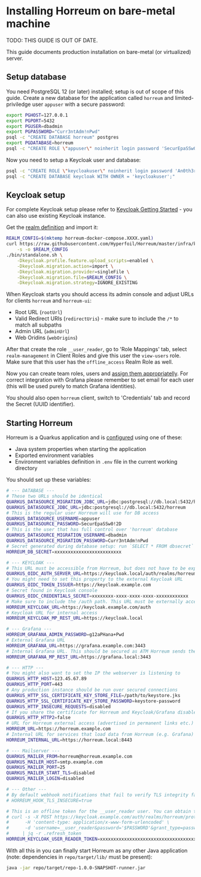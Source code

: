 # Installing Horreum on bare-metal machine

TODO: THIS GUIDE IS OUT OF DATE.

This guide documents production installation on bare-metal (or virtualized) server.

## Setup database

You need PostgreSQL 12 (or later) installed; setup is out of scope of this guide. Create a new database for the application called `horreum` and limited-priviledge user `appuser` with a secure password:

```bash
export PGHOST=127.0.0.1
export PGPORT=5432
export PGUSER=dbadmin
export PGPASSWORD="Curr3ntAdm!nPwd"
psql -c "CREATE DATABASE horreum" postgres
export PGDATABASE=horreum
psql -c "CREATE ROLE \"appuser\" noinherit login password 'SecurEpaSSw0!2D';" postgres
```

Now you need to setup a Keycloak user and database:

```bash
psql -c "CREATE ROLE \"keycloakuser\" noinherit login password 'An0th3rPA55w0rD';"
psql -c "CREATE DATABASE keycloak WITH OWNER = 'keycloakuser';"
```

## Keycloak setup

For complete Keycloak setup please refer to [Keycloak Getting Started](https://www.keycloak.org/docs/latest/getting_started/index.html) - you can also use existing Keycloak instance.

Get the [realm definition](https://github.com/Hyperfoil/Horreum/blob/master/infra/keycloak-horreum.json) and import it:

```bash
REALM_CONFIG=$(mktemp horreum-docker-compose.XXXX.yaml)
curl https://raw.githubusercontent.com/Hyperfoil/Horreum/master/infra/keycloak-horreum.json \
    -s -o $REALM_CONFIG
./bin/standalone.sh \
    -Dkeycloak.profile.feature.upload_scripts=enabled \
    -Dkeycloak.migration.action=import \
    -Dkeycloak.migration.provider=singleFile \
    -Dkeycloak.migration.file=$REALM_CONFIG \
    -Dkeycloak.migration.strategy=IGNORE_EXISTING
```

When Keycloak starts you should access its admin console and adjust URLs for clients `horreum` and `horreum-ui`:

- Root URL (`rootUrl`)
- Valid Redirect URIs (`redirectUris`) - make sure to include the `/*` to match all subpaths
- Admin URL (`adminUrl`)
- Web Oridins (`webOrigins`)

After that create the role `__user_reader`, go to 'Role Mappings' tab, select `realm-management` in Client Roles and give this user the `view-users` role. Make sure that this user has the `offline_access` Realm Role as well.

Now you can create team roles, users and [assign them appropriatelly](user_management.html). For correct integration with Grafana please remember to set email for each user (this will be used purely to match Grafana identities).

You should also open `horreum` client, switch to 'Credentials' tab and record the Secret (UUID identifier).

## Starting Horreum

Horreum is a Quarkus application and is [configured](https://quarkus.io/guides/config#overriding-properties-at-runtime) using one of these:

- Java system properties when starting the application
- Exported environment variables
- Environment variables definition in `.env` file in the current working directory

You should set up these variables:

```bash
# --- DATABASE ---
# These two URLs should be identical
QUARKUS_DATASOURCE_MIGRATION_JDBC_URL=jdbc:postgresql://db.local:5432/horreum
QUARKUS_DATASOURCE_JDBC_URL=jdbc:postgresql://db.local:5432/horreum
# This is the regular user Horreum will use for DB access
QUARKUS_DATASOURCE_USERNAME=appuser
QUARKUS_DATASOURCE_PASSWORD=SecurEpaSSw0!2D
# This is the user that has full control over 'horreum' database
QUARKUS_DATASOURCE_MIGRATION_USERNAME=dbadmin
QUARKUS_DATASOURCE_MIGRATION_PASSWORD=Curr3ntAdm!nPwd
# Secret generated during database setup: run `SELECT * FROM dbsecret` as DB admin
HORREUM_DB_SECRET=xxxxxxxxxxxxxxxxxxxxxxxxx

# --- KEYCLOAK ---
# This URL must be accessible from Horreum, but does not have to be exposed to the world
QUARKUS_OIDC_AUTH_SERVER_URL=https://keycloak.local/auth/realms/horreum
# You might need to set this property to the external Keycloak URL
QUARKUS_OIDC_TOKEN_ISSUER=https://keycloak.example.com
# Secret found in Keycloak console
QUARKUS_OIDC_CREDENTIALS_SECRET=xxxxxxxx-xxxx-xxxx-xxxx-xxxxxxxxxxxx
# Make sure to include the /auth path. This URL must be externally accessible.
HORREUM_KEYCLOAK_URL=https://keycloak.example.com/auth
# Keycloak URL for internal access
HORREUM_KEYCLOAK_MP_REST_URL=https://keycloak.local

# --- Grafana ---
HORREUM_GRAFANA_ADMIN_PASSWORD=g12aPHana+Pwd
# External Grafana URL
HORREUM_GRAFANA_URL=https://grafana.example.com:3443
# Internal Grafana URL. This should be secured as ATM Horreum sends the credentials using Basic auth.
HORREUM_GRAFANA_MP_REST_URL=https://grafana.local:3443

# --- HTTP ---
# You might also want to set the IP the webserver is listening to
QUARKUS_HTTP_HOST=123.45.67.89
QUARKUS_HTTP_PORT=443
# Any production instance should be run over secured connections
QUARKUS_HTTP_SSL_CERTIFICATE_KEY_STORE_FILE=/path/to/keystore.jks
QUARKUS_HTTP_SSL_CERTIFICATE_KEY_STORE_PASSWORD=keystore-password
QUARKUS_HTTP_INSECURE_REQUESTS=disabled
# If you share the certificate for Horreum and Keycloak/Grafana disable HTTP/2 to avoid connection coalescing
QUARKUS_HTTP_HTTP2=false
# URL for Horreum external access (advertised in permanent links etc.)
HORREUM_URL=https://horreum.example.com
# Internal URL for services that load data from Horreum (e.g. Grafana)
HORREUM_INTERNAL_URL=https://horreum.local:8443

# --- Mailserver ---
QUARKUS_MAILER_FROM=horreum@horreum.example.com
QUARKUS_MAILER_HOST=smtp.example.com
QUARKUS_MAILER_PORT=25
QUARKUS_MAILER_START_TLS=disabled
QUARKUS_MAILER_LOGIN=disabled

# --- Other ---
# By default webhook notifications that fail to verify TLS integrity fail; set this to ignore verification result.
# HORREUM_HOOK_TLS_INSECURE=true

# This is an offline token for the __user_reader user. You can obtain that with
# curl -s -X POST https://keycloak.example.com/auth/realms/horreum/protocol/openid-connect/token \
#      -H 'content-type: application/x-www-form-urlencoded' \
#      -d 'username=__user_reader&password='$PASSWORD'&grant_type=password&client_id=horreum-ui&scope=offline_access' \
#     | jq -r .refresh_token
HORREUM_KEYCLOAK_USER_READER_TOKEN=xxxxxxxxxxxxxxxxxxxxxxxxxxxxxxxxxxxx
```

With all this in you can finally start Horreum as any other Java application (note: dependencies in `repo/target/lib/` must be present):

```bash
java -jar repo/target/repo-1.0.0-SNAPSHOT-runner.jar
```
